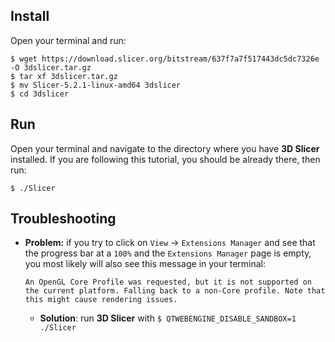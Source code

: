Install
-------

Open your terminal and run:

```
$ wget https://download.slicer.org/bitstream/637f7a7f517443dc5dc7326e -O 3dslicer.tar.gz
$ tar xf 3dslicer.tar.gz
$ mv Slicer-5.2.1-linux-amd64 3dslicer
$ cd 3dslicer
```

Run
---

Open your terminal and navigate to the directory where you have **3D Slicer** installed. If you are following this tutorial, you should be already there, then run:
```
$ ./Slicer
```


Troubleshooting
---------------

* **Problem:** if you try to click on `View` -> `Extensions Manager` and see that the progress bar at a `100%` and the `Extensions Manager` page is empty, 
you most likely will also see this message in your terminal:

   ```
   An OpenGL Core Profile was requested, but it is not supported on the current platform. Falling back to a non-Core profile. Note that this might cause rendering issues.
   ```
   
   * **Solution**: run **3D Slicer** with `$ QTWEBENGINE_DISABLE_SANDBOX=1 ./Slicer`
